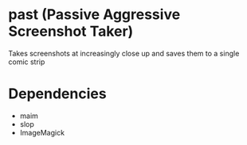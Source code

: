 # past (Passive Aggressive Screenshot Taker)

Takes screenshots at increasingly close up and saves them to a single comic strip


# Dependencies

* maim
* slop
* ImageMagick

